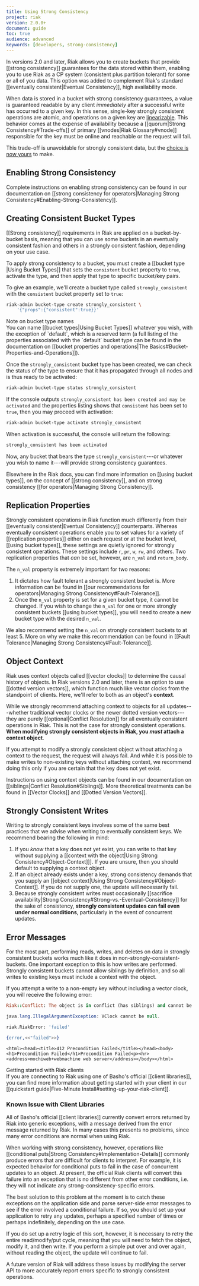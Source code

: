 ```yaml
---
title: Using Strong Consistency
project: riak
version: 2.0.0+
document: guide
toc: true
audience: advanced
keywords: [developers, strong-consistency]
---
```


In versions 2.0 and later, Riak allows you to create buckets that
provide [[strong consistency]] guarantees for the data stored within
them, enabling you to use Riak as a CP system (consistent plus partition
tolerant) for some or all of you data. This option was added to
complement Riak's standard [[eventually consistent|Eventual
Consistency]], high availability mode.

When data is stored in a bucket with strong consistency guarantees, a
value is guaranteed readable by any client _immediately_ after a
successful write has occurred to a given key. In this sense, single-key
strongly consistent operations are atomic, and operations on a given key
are [linearizable](http://en.wikipedia.org/wiki/Linearizability). This
behavior comes at the expense of availability because a [[quorum|Strong
Consistency#Trade-offs]] of primary [[vnodes|Riak Glossary#vnode]]
responsible for the key must be online and reachable or the request will
fail.

This trade-off is unavoidable for strongly consistent data, but the
[choice is now yours](http://en.wikipedia.org/wiki/CAP_theorem) to make.

## Enabling Strong Consistency

Complete instructions on enabling strong consistency can be found in
our documentation on [[strong consistency for operators|Managing Strong
Consistency#Enabling-Strong-Consistency]].

## Creating Consistent Bucket Types

[[Strong consistency]] requirements in Riak are applied on a
bucket-by-bucket basis, meaning that you can use some buckets in an
eventually consistent fashion and others in a strongly consistent
fashion, depending on your use case.

To apply strong consistency to a bucket, you must create a [[bucket type
|Using Bucket Types]] that sets the `consistent` bucket property to
`true`, activate the type, and then apply that type to specific
bucket/key pairs.

To give an example, we'll create a bucket type called
`strongly_consistent` with the `consistent` bucket property set to
`true`:

```bash
riak-admin bucket-type create strongly_consistent \
    '{"props":{"consistent":true}}'
```

<div class="note">
<div class="title">Note on bucket type names</div>
You can name [[bucket types|Using Bucket Types]] whatever you wish, with
the exception of `default`, which is a reserved term (a full listing of
the properties associated with the `default` bucket type can be found in
the documentation on [[bucket properties and operations|The
Basics#Bucket-Properties-and-Operations]]).
</div>

Once the `strongly_consistent` bucket type has been created, we can
check the status of the type to ensure that it has propagated through
all nodes and is thus ready to be activated:

```bash
riak-admin bucket-type status strongly_consistent
```

If the console outputs `strongly_consistent has been created and may be
activated` and the properties listing shows that `consistent` has been
set to `true`, then you may proceed with activation:

```bash
riak-admin bucket-type activate strongly_consistent
```

When activation is successful, the console will return the following:

```bash
strongly_consistent has been activated
```

Now, any bucket that bears the type `strongly_consistent`---or whatever
you wish to name it---will provide strong consistency guarantees.

Elsewhere in the Riak docs, you can find more information on [[using
bucket types]], on the concept of [[strong consistency]], and on strong
consistency [[for operators|Managing Strong Consistency]].

## Replication Properties

Strongly consistent operations in Riak function much differently from
their [[eventually consistent|Eventual Consistency]] counterparts.
Whereas eventually consistent operations enable you to set values for a
variety of [[replication properties]] either on each request or at the
bucket level, [[using bucket types]], these settings are quietly ignored
for strongly consistent operations. These settings include `r`, `pr`,
`w`, `rw`, and others. Two replication properties that _can_ be set,
however, are `n_val` and `return_body`.

The `n_val` property is extremely important for two reasons:

1. It dictates how fault tolerant a strongly consistent bucket is. More
   information can be found in [[our recommendations for
   operators|Managing Strong Consistency#Fault-Tolerance]].
2. Once the `n_val` property is set for a given bucket type, it cannot
   be changed. If you wish to change the `n_val` for one or more
   strongly consistent buckets [[using bucket types]], you will need to
   create a new bucket type with the desired `n_val`.

We also recommend setting the `n_val` on strongly consistent buckets to
at least 5. More on why we make this recommendation can be found in
[[Fault Tolerance|Managing Strong Consistency#Fault-Tolerance]].

## Object Context

Riak uses context objects called [[vector clocks]] to determine the
causal history of objects. In Riak versions 2.0 and later, there is an
option to use [[dotted version vectors]], which function much like
vector clocks from the standpoint of clients. Here, we'll refer to both
as an object's **context**.

While we strongly recommend attaching context to objects for all
updates---whether traditional vector clocks or the newer dotted version
vectors---they are purely [[optional|Conflict Resolution]] for all
eventually consistent operations in Riak. This is not the case for
strongly consistent operations. **When modifying strongly consistent
objects in Riak, you _must_ attach a context object**.

If you attempt to modify a strongly consistent object without attaching
a context to the request, the request will always fail. And while it is
possible to make writes to non-existing keys without attaching context,
we recommend doing this only if you are certain that the key does not
yet exist.

Instructions on using context objects can be found in our documentation
on [[siblings|Conflict Resolution#Siblings]]. More theoretical
treatments can be found in [[Vector Clocks]] and [[Dotted Version
Vectors]].

## Strongly Consistent Writes

Writing to strongly consistent keys involves some of the same best
practices that we advise when writing to eventually consistent keys. We
recommend bearing the following in mind:

1. If you _know_ that a key does not yet exist, you can write to that
   key without supplying a [[context with the object|Using Strong
   Consistency#Object-Context]]]. If you are unsure, then you should
   default to supplying a context object.
2. If an object already exists under a key, strong consistency demands
   that you supply an [[object context|Using Strong
   Consistency#Object-Context]]. If you do not supply one, the update
   will necessarily fail.
3. Because strongly consistent writes must occasionally
   [[sacrifice availability|Strong
   Consistency#Strong-vs.-Eventual-Consistency]] for the sake of
   consistency, **strongly consistent updates can fail even under normal
   conditions**, particularly in the event of concurrent updates.

## Error Messages

For the most part, performing reads, writes, and deletes on data in
strongly consistent buckets works much like it does in
non-strongly-consistent-buckets. One important exception to this is how
writes are performed. Strongly consistent buckets cannot allow siblings
by definition, and so all writes to existing keys must include a context
with the object.

If you attempt a write to a non-empty key without including a vector
clock, you will receive the following error:

```ruby
Riak::Conflict: The object is in conflict (has siblings) and cannot be treated singly or saved:
```

```java
java.lang.IllegalArgumentException: VClock cannot be null.
```

```python
riak.RiakError: 'failed'
```

```erlang
{error,<<"failed">>}
```

```curl
<html><head><title>412 Precondition Failed</title></head><body><h1>Precondition Failed</h1>Precondition Failed<p><hr><address>mochiweb+webmachine web server</address></body></html>
```

<div class="note">
<div class="title">Getting started with Riak clients</div>
If you are connecting to Riak using one of Basho's official
[[client libraries]], you can find more information about getting
started with your client in our [[quickstart guide|Five-Minute
Install#setting-up-your-riak-client]].
</div>

### Known Issue with Client Libraries

All of Basho's official [[client libraries]] currently convert errors
returned by Riak into generic exceptions, with a message derived from
the error message returned by Riak. In many cases this presents no
problems, since many error conditions are normal when using Riak.

When working with strong consistency, however, operations like
[[conditional puts|Strong Consistency#Implementation-Details]] commonly
produce errors that are difficult for clients to interpret. For example,
it is expected behavior for conditional puts to fail in the case of
concurrent updates to an object. At present, the official Riak clients
will convert this failure into an exception that is no different from
other error conditions, i.e. they will not indicate any
strong-consistency-specific errors.

The best solution to this problem at the moment is to catch these
exceptions on the application side and parse server-side error messages
to see if the error involved a conditional failure. If so, you should
set up your application to retry any updates, perhaps a specified number
of times or perhaps indefinitely, depending on the use case.

If you do set up a retry logic of this sort, however, it is necessary
to retry the entire read/modify/put cycle, meaning that you will need
to fetch the object, modify it, and then write. If you perform a simple
put over and over again, without reading the object, the update will
continue to fail.

A future version of Riak will address these issues by modifying the
server API to more accurately report errors specific to strongly
consistent operations.
